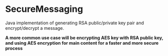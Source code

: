 # SecureMessaging
Java implementation of generating RSA public/private key pair and encrypt/decrypt a message.

**A more common use case will be encrypting AES key with RSA public key, and using AES encryption for main content for a faster and more secure process** 
